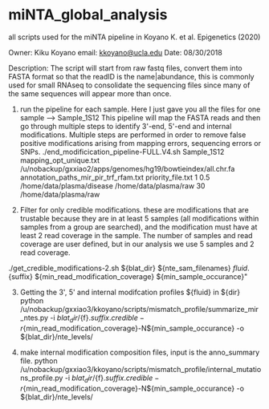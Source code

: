 # miNTA_global_analysis
all scripts used for the miNTA pipeline in Koyano K. et al. Epigenetics (2020) 

Owner: Kiku Koyano
email: kkoyano@ucla.edu
Date: 08/30/2018

Description: The script will start from raw fastq files, convert them into FASTA format so that the readID is the name|abundance, this is commonly used for small RNAseq to consolidate the sequencing files since many of the same sequences will appear more than once.



1. run the pipeline for each sample. Here I just gave you all the files for one sample --> Sample_1S12
This pipeline will map the FASTA reads and then go through multiple steps to identify 3'-end, 5'-end and internal modifications. Multiple steps are performed in order to remove false positive modifications arising from mapping errors, sequencing errors or SNPs.
   ./end_modificication_pipeline-FULL.V4.sh Sample_1S12 mapping_opt_unique.txt /u/nobackup/gxxiao2/apps/genomes/hg19/bowtieindex/all.chr.fa annotation_paths_mir_pir_trf_rfam.txt priority_file.txt 1 0.5 /home/data/plasma/disease /home/data/plasma/raw 30 /home/data/plasma/raw

2. Filter for only credible modifications. these are modifications that are trustable because they are in at least 5 samples (all modifications within samples from a group are searched), and the modification must have at least 2 read coverage in the sample. The number of samples and read coverage are user defined, but in our analysis we use 5 samples and 2 read coverage.

./get_credible_modifications-2.sh ${blat_dir} ${nte_sam_filenames} ${fluid} .${suffix} ${min_read_modification_coverage} ${min_sample_occurance}"


3. Getting the 3',  5' and internal modifcation profiles ${fluid} in ${dir}
python /u/nobackup/gxxiao3/kkoyano/scripts/mismatch_profile/summarize_mir_ntes.py -i ${blat_dir}/${f}.${suffix}.credible-r${min_read_modification_coverage}-N${min_sample_occurance} -o ${blat_dir}/nte_levels/

4. make internal modification composition files, input is the anno_summary file.
python /u/nobackup/gxxiao3/kkoyano/scripts/mismatch_profile/internal_mutations_profile.py -i ${blat_dir}/${f}.${suffix}.credible-r${min_read_modification_coverage}-N${min_sample_occurance} -o ${blat_dir}/nte_levels/

